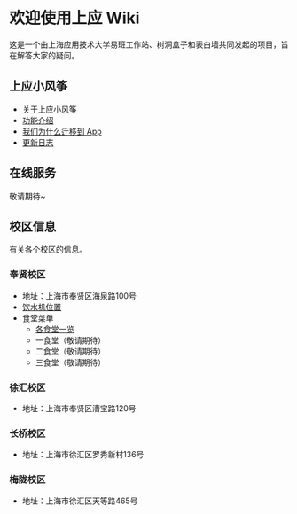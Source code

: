 # 欢迎使用上应 Wiki

这是一个由上海应用技术大学易班工作站、树洞盒子和表白墙共同发起的项目，旨在解答大家的疑问。

## 上应小风筝

- [关于上应小风筝](./kite-app/about/)
- [功能介绍](./kite-app/feature/)
- [我们为什么迁移到 App](./kite-app/why-do-we-migrate/)
- [更新日志](./kite-app/changelog/)
<!-- - [未来功能](./kite-app/todo/) -->

## 在线服务

敬请期待~

## 校区信息

有关各个校区的信息。

### 奉贤校区
- 地址：上海市奉贤区海泉路100号
- [饮水机位置](./fengxian/water/)
- 食堂菜单
	- [各食堂一览](./fengxian/canteen-menu/)
	- 一食堂（敬请期待）
	- 二食堂（敬请期待）
	- 三食堂（敬请期待）

### 徐汇校区

- 地址：上海市奉贤区漕宝路120号

### 长桥校区

- 地址：上海市徐汇区罗秀新村136号

### 梅陇校区

- 地址：上海市徐汇区天等路465号

